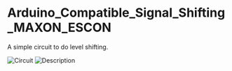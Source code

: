 # Arduino_Compatible_Signal_Shifting_MAXON_ESCON
A simple circuit to do level shifting.

![Circuit](https://github.com/user-attachments/assets/a8b86100-c5af-4276-8f58-2be1475a62c2)
![Description](https://github.com/user-attachments/assets/17654faa-3bbe-4463-9d2d-827679c910fd)


